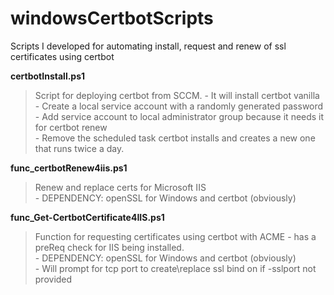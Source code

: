 # windowsCertbotScripts
Scripts I developed for automating install, request and renew of ssl certificates using certbot


**certbotInstall.ps1**
  > Script for deploying certbot from SCCM.
    - It will install certbot vanilla <br>
    - Create a local service account with a randomly generated password<br>
    - Add service account to local administrator group because it needs it for certbot renew<br>
    - Remove the scheduled task certbot installs and creates a new one that runs twice a day.

**func_certbotRenew4iis.ps1**
  > Renew and replace certs for Microsoft IIS<br>
    - DEPENDENCY: openSSL for Windows and certbot (obviously) <br>

**func_Get-CertbotCertificate4IIS.ps1**
  > Function for requesting certificates using certbot with ACME
    - has a preReq check for IIS being installed.<br>
    - DEPENDENCY: openSSL for Windows and certbot (obviously) <br>
    - Will prompt for tcp port to create\replace ssl bind on if -sslport not provided<br>
